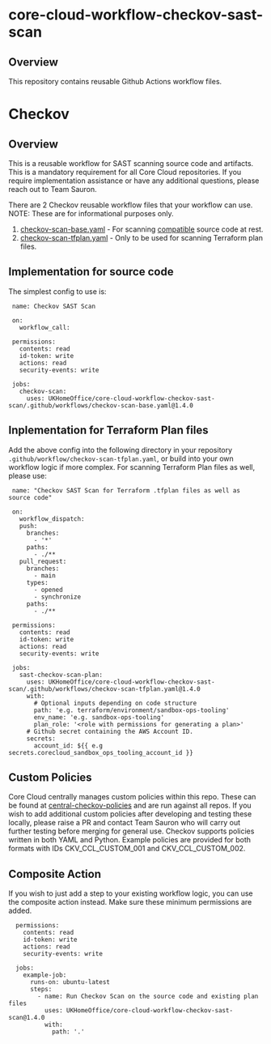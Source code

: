 # core-cloud-workflow-checkov-sast-scan

## Overview
This repository contains reusable Github Actions workflow files.

# Checkov

## Overview
This is a reusable workflow for SAST scanning source code and artifacts. This is a mandatory requirement for all Core Cloud repositories. If you require implementation assistance or have any additional questions, please reach out to Team Sauron.

There are 2 Checkov reusable workflow files that your workflow can use. NOTE: These are for informational purposes only.

1. [checkov-scan-base.yaml](https://github.com/UKHomeOffice/core-cloud-workflow-checkov-sast-scan/.github/workflows/checkov-scan-base.yaml) - For scanning [compatible](https://spacelift.io/blog/what-is-checkov#what-is-checkov) source code at rest.
2. [checkov-scan-tfplan.yaml](https://github.com/UKHomeOffice/core-cloud-workflow-checkov-sast-scan/.github/workflows/checkov-scan-tfplan.yaml) - Only to be used for scanning Terraform plan files.
## Implementation for source code 
The simplest config to use is:

     name: Checkov SAST Scan
     
     on:
       workflow_call:

     permissions:
       contents: read
       id-token: write
       actions: read
       security-events: write

     jobs:
       checkov-scan:
         uses: UKHomeOffice/core-cloud-workflow-checkov-sast-scan/.github/workflows/checkov-scan-base.yaml@1.4.0

## Inplementation for Terraform Plan files

Add the above config into the following directory in your repository `.github/workflow/checkov-scan-tfplan.yaml`, or build into your own workflow logic if more complex. For scanning Terraform Plan files as well, please use:

     name: "Checkov SAST Scan for Terraform .tfplan files as well as source code"
     
     on:
       workflow_dispatch:
       push:
         branches:
           - '*'
         paths:
           - ./**
       pull_request:
         branches:
           - main
         types:
           - opened
           - synchronize
         paths:
           - ./**
     
     permissions:
       contents: read
       id-token: write
       actions: read
       security-events: write
     
     jobs:
       sast-checkov-scan-plan:
         uses: UKHomeOffice/core-cloud-workflow-checkov-sast-scan/.github/workflows/checkov-scan-tfplan.yaml@1.4.0
         with:
           # Optional inputs depending on code structure
           path: 'e.g. terraform/environment/sandbox-ops-tooling'
           env_name: 'e.g. sandbox-ops-tooling'
           plan_role: '<role with permissions for generating a plan>'
         # Github secret containing the AWS Account ID.
         secrets:
           account_id: ${{ e.g secrets.corecloud_sandbox_ops_tooling_account_id }}

## Custom Policies

Core Cloud centrally manages custom policies within this repo. These can be found at [central-checkov-policies](https://github.com/UKHomeOffice/core-cloud-workflow-checkov-sast-scan/central-checkov-policies) and are run against all repos. If you wish to add additional custom policies after developing and testing these locally, please raise a PR and contact Team Sauron who will carry out further testing before merging for general use. Checkov supports policies written in both YAML and Python. Example policies are provided for both formats with IDs CKV_CCL_CUSTOM_001 and CKV_CCL_CUSTOM_002.

## Composite Action

If you wish to just add a step to your existing workflow logic, you can use the composite action instead. Make sure these minimum permissions are added.

      permissions:
        contents: read
        id-token: write
        actions: read
        security-events: write
        
      jobs:
        example-job:
          runs-on: ubuntu-latest
          steps:  
            - name: Run Checkov Scan on the source code and existing plan files
              uses: UKHomeOffice/core-cloud-workflow-checkov-sast-scan@1.4.0
              with:
                path: '.'




